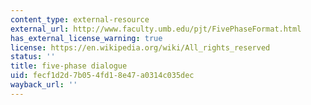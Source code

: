 ```yaml
---
content_type: external-resource
external_url: http://www.faculty.umb.edu/pjt/FivePhaseFormat.html
has_external_license_warning: true
license: https://en.wikipedia.org/wiki/All_rights_reserved
status: ''
title: five-phase dialogue
uid: fecf1d2d-7b05-4fd1-8e47-a0314c035dec
wayback_url: ''
---
```

